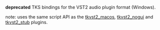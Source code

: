 **deprecated** TKS bindings for the VST2 audio plugin format (Windows).

note: uses the same script API as the [tkvst2_macos](../tkvst2_macos/), [tkvst2_nogui](../tkvst2_nogui) and [tkvst2_stub](../tkvst2_stub) plugins.
